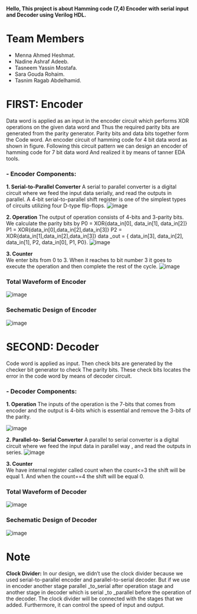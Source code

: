 **Hello, This project is about Hamming code (7,4) Encoder with serial input and Decoder using Verilog HDL.**
# Team Members

 -  Menna Ahmed Heshmat.
 -  Nadine Ashraf Adeeb.
 -  Tasneem Yassin Mostafa.
 -  Sara Gouda Rohaim.
 -  Tasnim Ragab Abdelhamid.
# FIRST: Encoder

Data word is applied as an input in the encoder circuit which performs XOR operations on the given data word and 
Thus the required parity bits are generated from the parity generator. Parity bits and data bits together form the 
Code word. An encoder circuit of hamming code for 4 bit data word as shown in figure.
Following this circuit pattern we can design an encoder of hamming code for 7 bit data word
And realized it by means of tanner EDA tools.

### - Encoder Components:

   **1. Serial-to-Parallel Converter**
A serial to parallel converter is a digital circuit where we feed the input data serially, and read the outputs in parallel. A 4-bit serial-to-parallel shift register is one of the simplest types of circuits utilizing four D-type flip-flops.
![image](https://user-images.githubusercontent.com/91349300/153708676-9cc127b9-95b5-4f43-9641-ca1a24f3f414.png) 

   **2. Operation**
The output of operation  consists of 4-bits and  3-parity bits. We calculate the parity bits by P0 = XOR{data_in[0], data_in[1], data_in[2]}
                     P1 = XOR{data_in[0],data_in[2],data_in[3]}
                     P2 = XOR{data_in[1],data_in[2],data_in[3]}
             data _out = { data_in[3], data_in[2], data_in[1], P2, data_in[0], P1, P0}.
![image](https://user-images.githubusercontent.com/91349300/153708796-a2d8e1e9-ecd8-4e20-afdb-4e57d68f0303.png)


  **3. Counter**                                                                                                    
We enter bits from 0 to 3. When it reaches to bit number 3 it goes to execute the operation and then complete the rest of the cycle.
![image](https://user-images.githubusercontent.com/91349300/153708820-610e55ac-12f5-4eb4-a559-76b14a1de8ab.png)

### Total Waveform of Encoder
![image](https://user-images.githubusercontent.com/91349300/153708849-b7c12c13-b289-4d4b-85cb-c04256b756d7.png)
### Sechematic Design of Encoder
![image](https://user-images.githubusercontent.com/91349300/153708861-ac45e7e5-da4f-464d-8173-b54bf300a31a.png)

# SECOND: Decoder

Code word is applied as input. Then check bits are generated by the checker bit generator to check
The parity bits. These check bits locates the error in the code word by means of decoder circuit.

### - Decoder Components:

   **1. Operation**
The inputs of the operation is the 7-bits that comes from encoder and the output is 4-bits which is essential and remove the 3-bits of the parity.

![image](https://user-images.githubusercontent.com/91349300/153708878-fa85559f-d099-4dee-a37e-532bd1dc8932.png)

   **2. Parallel-to- Serial Converter**
A parallel to serial converter is a digital circuit where we feed the input data in parallel way , and read the outputs in series. 
![image](https://user-images.githubusercontent.com/91349300/153708866-19772a74-a150-446e-9bc4-28951e9d33e7.png)

   **3. Counter**  
We have internal register called count when the count<=3 the shift will be equal 1. And when the count==4 the shift will be equal 0.
### Total Waveform of Decoder
![image](https://user-images.githubusercontent.com/91349300/153708903-a60791f0-5ca1-43fe-83cf-36a179dfb909.png)
### Sechematic Design of Decoder
![image](https://user-images.githubusercontent.com/91349300/153708913-660c41ee-152f-4072-a46d-eb08ee3812ef.png)
#   Note
**Clock Divider:**
In our design, we didn’t use the clock divider because we used serial-to-parallel encoder and parallel-to-serial decoder. But if we use in encoder another stage parallel _to_serial after operation stage and another stage in decoder which is serial _to _parallel before the operation of the decoder. The clock divider will be connected with the stages that we added. Furthermore, it can control the speed of input and output.



 





